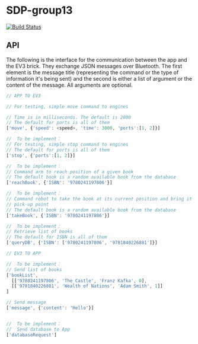 # SDP-group13
[![Build Status](https://travis-ci.com/leo-mazz/sdp-group13.svg?token=JG5WwdVmCAWrpHY3Wcdp&branch=master)](https://travis-ci.com/leo-mazz/sdp-group13)

## API
The following is the interface for the communication between the app and the
EV3 brick. They exchange JSON messages over Bluetooth. The first element is the
message title (representing the command or the type of information it's being
sent) and the second is either a list of argument or the content of the message.
All arguments are optional.

```javascript
// APP TO EV3

// For testing, simple move command to engines

// Time is in milliseconds. The default is 2000
// The default for ports is all of them
['move', {'speed': <speed>, 'time': 3000, 'ports':[1, 2]}]

//  To be implement： 
// For testing, simple stop command to engines
// The default for ports is all of them
['stop', {'ports':[1, 2]}]

//  To be implement： 
// Command arm to reach position of a given book
// The default book is a random available book from the database
['reachBook', {'ISBN': '9780241197806'}]

//  To be implement： 
// Command robot to take the book at its current position and bring it to the
// pick-up point
// The default book is a random available book from the database
['takeBook', {'ISBN': '9780241197806'}]

//  To be implement： 
// Retrieve list of books
// The default for ISBN is all of them
['queryDB', {'ISBN': ['9780241197806', '9781840226881']}]

// EV3 TO APP

//  To be implement： 
// Send list of books
['bookList',
  [['9780241197806', 'The Castle', 'Franz Kafka', 0],
  [['9781840226881', 'Wealth of Nations', 'Adam Smith', 1]] 
]

// Send message
['message', {'content': 'Hello'}]


//  To be implement： 
//  Send database to App
['databaseRequest']
```
